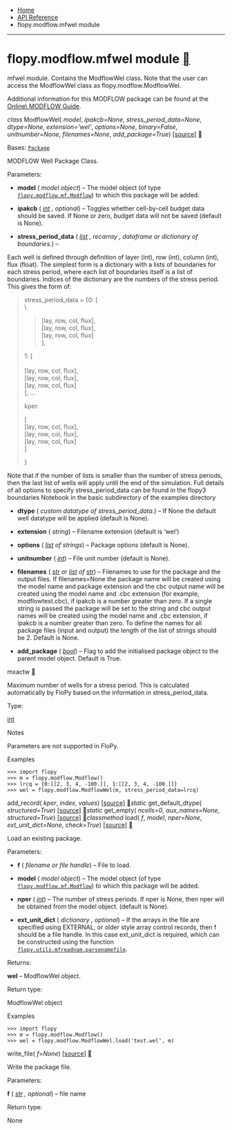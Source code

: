 - [Home](https://flopy.readthedocs.io/en/stable/index.html)
- [API Reference](https://flopy.readthedocs.io/en/stable/code.html)
- flopy.modflow.mfwel module

* * *

# flopy.modflow.mfwel module [](https://flopy.readthedocs.io/en/stable/source/flopy.modflow.mfwel.html\#module-flopy.modflow.mfwel "Permalink to this heading")

mfwel module. Contains the ModflowWel class. Note that the user can access
the ModflowWel class as flopy.modflow.ModflowWel.

Additional information for this MODFLOW package can be found at the [Online\\
MODFLOW Guide](https://water.usgs.gov/ogw/modflow/MODFLOW-2005-Guide/wel.html).

_class_ ModflowWel( _model_, _ipakcb=None_, _stress\_period\_data=None_, _dtype=None_, _extension='wel'_, _options=None_, _binary=False_, _unitnumber=None_, _filenames=None_, _add\_package=True_) [\[source\]](https://flopy.readthedocs.io/en/stable/_modules/flopy/modflow/mfwel.html#ModflowWel) [](https://flopy.readthedocs.io/en/stable/source/flopy.modflow.mfwel.html#flopy.modflow.mfwel.ModflowWel "Permalink to this definition")

Bases: [`Package`](https://flopy.readthedocs.io/en/stable/source/flopy.pakbase.html#flopy.pakbase.Package "flopy.pakbase.Package")

MODFLOW Well Package Class.

Parameters:

- **model** ( _model object_) – The model object (of type [`flopy.modflow.mf.Modflow`](https://flopy.readthedocs.io/en/stable/source/flopy.modflow.mf.html#flopy.modflow.mf.Modflow "flopy.modflow.mf.Modflow")) to which
this package will be added.

- **ipakcb** ( [_int_](https://docs.python.org/3/library/functions.html#int "(in Python v3.13)") _,_ _optional_) – Toggles whether cell-by-cell budget data should be saved. If None or zero,
budget data will not be saved (default is None).

- **stress\_period\_data** ( [_list_](https://docs.python.org/3/library/stdtypes.html#list "(in Python v3.13)") _,_ _recarray_ _,_ _dataframe_ _or_ _dictionary_ _of_ _boundaries._) –

Each well is defined through definition of
layer (int), row (int), column (int), flux (float).
The simplest form is a dictionary with a lists of boundaries for each
stress period, where each list of boundaries itself is a list of
boundaries. Indices of the dictionary are the numbers of the stress
period. This gives the form of:


> stress\_period\_data =
> {0: \[\
>\
> > \[lay, row, col, flux\],\
> > \[lay, row, col, flux\],\
> > \[lay, row, col, flux\]\
> > \],
>
> 1: \[\
>\
> \[lay, row, col, flux\],\
> \[lay, row, col, flux\],\
> \[lay, row, col, flux\]\
> \], …
>
> kper:
>
> \[\
> \[lay, row, col, flux\],\
> \[lay, row, col, flux\],\
> \[lay, row, col, flux\]\
> \]
>
> }


Note that if the number of lists is smaller than the number of stress
periods, then the last list of wells will apply until the end of the
simulation. Full details of all options to specify stress\_period\_data
can be found in the flopy3 boundaries Notebook in the basic
subdirectory of the examples directory

- **dtype** ( _custom datatype_ _of_ _stress\_period\_data._) – If None the default well datatype will be applied (default is None).

- **extension** ( _string_) – Filename extension (default is ‘wel’)

- **options** ( [_list_](https://docs.python.org/3/library/stdtypes.html#list "(in Python v3.13)") _of_ _strings_) – Package options (default is None).

- **unitnumber** ( [_int_](https://docs.python.org/3/library/functions.html#int "(in Python v3.13)")) – File unit number (default is None).

- **filenames** ( [_str_](https://docs.python.org/3/library/stdtypes.html#str "(in Python v3.13)") _or_ [_list_](https://docs.python.org/3/library/stdtypes.html#list "(in Python v3.13)") _of_ [_str_](https://docs.python.org/3/library/stdtypes.html#str "(in Python v3.13)")) – Filenames to use for the package and the output files. If
filenames=None the package name will be created using the model name
and package extension and the cbc output name will be created using
the model name and .cbc extension (for example, modflowtest.cbc),
if ipakcb is a number greater than zero. If a single string is passed
the package will be set to the string and cbc output names will be
created using the model name and .cbc extension, if ipakcb is a
number greater than zero. To define the names for all package files
(input and output) the length of the list of strings should be 2.
Default is None.

- **add\_package** ( [_bool_](https://docs.python.org/3/library/functions.html#bool "(in Python v3.13)")) – Flag to add the initialised package object to the parent model object.
Default is True.


mxactw [](https://flopy.readthedocs.io/en/stable/source/flopy.modflow.mfwel.html#flopy.modflow.mfwel.ModflowWel.mxactw "Permalink to this definition")

Maximum number of wells for a stress period. This is calculated
automatically by FloPy based on the information in
stress\_period\_data.

Type:

[int](https://docs.python.org/3/library/functions.html#int "(in Python v3.13)")

Notes

Parameters are not supported in FloPy.

Examples

```
>>> import flopy
>>> m = flopy.modflow.Modflow()
>>> lrcq = {0:[[2, 3, 4, -100.]], 1:[[2, 3, 4, -100.]]}
>>> wel = flopy.modflow.ModflowWel(m, stress_period_data=lrcq)

```

add\_record( _kper_, _index_, _values_) [\[source\]](https://flopy.readthedocs.io/en/stable/_modules/flopy/modflow/mfwel.html#ModflowWel.add_record) [](https://flopy.readthedocs.io/en/stable/source/flopy.modflow.mfwel.html#flopy.modflow.mfwel.ModflowWel.add_record "Permalink to this definition")_static_ get\_default\_dtype( _structured=True_) [\[source\]](https://flopy.readthedocs.io/en/stable/_modules/flopy/modflow/mfwel.html#ModflowWel.get_default_dtype) [](https://flopy.readthedocs.io/en/stable/source/flopy.modflow.mfwel.html#flopy.modflow.mfwel.ModflowWel.get_default_dtype "Permalink to this definition")_static_ get\_empty( _ncells=0_, _aux\_names=None_, _structured=True_) [\[source\]](https://flopy.readthedocs.io/en/stable/_modules/flopy/modflow/mfwel.html#ModflowWel.get_empty) [](https://flopy.readthedocs.io/en/stable/source/flopy.modflow.mfwel.html#flopy.modflow.mfwel.ModflowWel.get_empty "Permalink to this definition")_classmethod_ load( _f_, _model_, _nper=None_, _ext\_unit\_dict=None_, _check=True_) [\[source\]](https://flopy.readthedocs.io/en/stable/_modules/flopy/modflow/mfwel.html#ModflowWel.load) [](https://flopy.readthedocs.io/en/stable/source/flopy.modflow.mfwel.html#flopy.modflow.mfwel.ModflowWel.load "Permalink to this definition")

Load an existing package.

Parameters:

- **f** ( _filename_ _or_ _file handle_) – File to load.

- **model** ( _model object_) – The model object (of type [`flopy.modflow.mf.Modflow`](https://flopy.readthedocs.io/en/stable/source/flopy.modflow.mf.html#flopy.modflow.mf.Modflow "flopy.modflow.mf.Modflow")) to
which this package will be added.

- **nper** ( [_int_](https://docs.python.org/3/library/functions.html#int "(in Python v3.13)")) – The number of stress periods. If nper is None, then nper will be
obtained from the model object. (default is None).

- **ext\_unit\_dict** ( _dictionary_ _,_ _optional_) – If the arrays in the file are specified using EXTERNAL,
or older style array control records, then f should be a file
handle. In this case ext\_unit\_dict is required, which can be
constructed using the function
[`flopy.utils.mfreadnam.parsenamefile`](https://flopy.readthedocs.io/en/stable/source/flopy.utils.mfreadnam.html#flopy.utils.mfreadnam.parsenamefile "flopy.utils.mfreadnam.parsenamefile").


Returns:

**wel** – ModflowWel object.

Return type:

ModflowWel object

Examples

```
>>> import flopy
>>> m = flopy.modflow.Modflow()
>>> wel = flopy.modflow.ModflowWel.load('test.wel', m)

```

write\_file( _f=None_) [\[source\]](https://flopy.readthedocs.io/en/stable/_modules/flopy/modflow/mfwel.html#ModflowWel.write_file) [](https://flopy.readthedocs.io/en/stable/source/flopy.modflow.mfwel.html#flopy.modflow.mfwel.ModflowWel.write_file "Permalink to this definition")

Write the package file.

Parameters:

**f** ( [_str_](https://docs.python.org/3/library/stdtypes.html#str "(in Python v3.13)") _,_ _optional_) – file name

Return type:

None